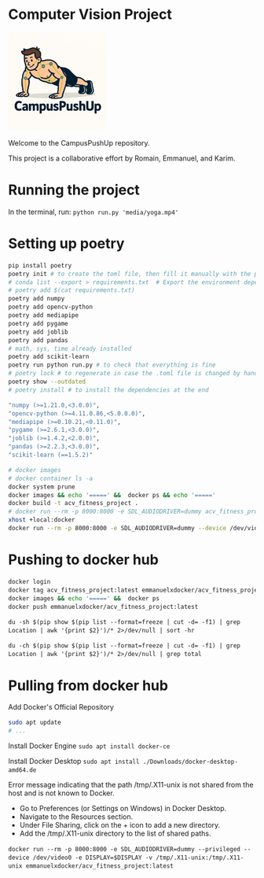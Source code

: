 
# Computer Vision Project

<img src="media/push-up_logo.png" width="200" />

Welcome to the CampusPushUp repository. 

This project is a collaborative effort by Romain, Emmanuel, and Karim.


# Running the project

In the terminal, run: ` python run.py 'media/yoga.mp4' `


# Setting up poetry

```bash
pip install poetry
poetry init # to create the toml file, then fill it manually with the packages needed
# conda list --export > requirements.txt  # Export the environment dependencies
# poetry add $(cat requirements.txt)
poetry add numpy
poetry add opencv-python
poetry add mediapipe
poetry add pygame 
poetry add joblib
poetry add pandas
# math, sys, time already installed
poetry add scikit-learn
poetry run python run.py # to check that everything is fine
# poetry lock # to regenerate in case the .toml file is changed by hand
poetry show --outdated
# poetry install # to install the dependencies at the end
```

```bash
"numpy (>=1.21.0,<3.0.0)",
"opencv-python (>=4.11.0.86,<5.0.0.0)",
"mediapipe (>=0.10.21,<0.11.0)",
"pygame (>=2.6.1,<3.0.0)",
"joblib (>=1.4.2,<2.0.0)",
"pandas (>=2.2.3,<3.0.0)",
"scikit-learn (==1.5.2)"
```

```bash
# docker images
# docker container ls -a
docker system prune
docker images && echo '=====' &&  docker ps && echo '====='
docker build -t acv_fitness_project .
# docker run --rm -p 8000:8000 -e SDL_AUDIODRIVER=dummy acv_fitness_project:latest # this would have been too easy ....
xhost +local:docker
docker run --rm -p 8000:8000 -e SDL_AUDIODRIVER=dummy --device /dev/video0 -e DISPLAY=$DISPLAY -v /tmp/.X11-unix:/tmp/.X11-unix acv_fitness_project:latest
```
<!-- libEGL warning: DRI3: Screen seems not DRI3 capable
libEGL warning: DRI2: failed to authenticate
WARNING: All log messages before absl::InitializeLog() is called are written to STDERR
I0000 00:00:1743768749.454935       1 gl_context_egl.cc:85] Successfully initialized EGL. Major : 1 Minor: 5
I0000 00:00:1743768749.461602      71 gl_context.cc:369] GL version: 3.2 (OpenGL ES 3.2 Mesa 22.3.6), renderer: llvmpipe (LLVM 15.0.6, 256 bits)
INFO: Created TensorFlow Lite XNNPACK delegate for CPU.
W0000 00:00:1743768749.534921      47 inference_feedback_manager.cc:114] Feedback manager requires a model with a single signature inference. Disabling support for feedback tensors.
W0000 00:00:1743768749.582529      50 inference_feedback_manager.cc:114] Feedback manager requires a model with a single signature inference. Disabling support for feedback tensors.
W0000 00:00:1743768751.468965      53 landmark_projection_calculator.cc:186] Using NORM_RECT without IMAGE_DIMENSIONS is only supported for the square ROI. Provide IMAGE_DIMENSIONS or use PROJECTION_MATRIX.
pygame 2.6.1 (SDL 2.28.4, Python 3.12.9)
Hello from the pygame community. https://www.pygame.org/contribute.html -->



# Pushing to docker hub

```bash
docker login
docker tag acv_fitness_project:latest emmanuelxdocker/acv_fitness_project
docker images && echo '=====' &&  docker ps
docker push emmanuelxdocker/acv_fitness_project:latest
```

`du -sh $(pip show $(pip list --format=freeze | cut -d= -f1) | grep Location | awk '{print $2}')/* 2>/dev/null | sort -hr`

`du -ch $(pip show $(pip list --format=freeze | cut -d= -f1) | grep Location | awk '{print $2}')/* 2>/dev/null | grep total`


# Pulling from docker hub

Add Docker's Official Repository
```bash
sudo apt update
# ...
```

Install Docker Engine
`sudo apt install docker-ce`

Install Docker Desktop
`sudo apt install ./Downloads/docker-desktop-amd64.de`

Error message indicating that the path /tmp/.X11-unix is not shared from the host and is not known to Docker. 
- Go to Preferences (or Settings on Windows) in Docker Desktop.
- Navigate to the Resources section.
- Under File Sharing, click on the + icon to add a new directory.
- Add the /tmp/.X11-unix directory to the list of shared paths.

`docker run --rm -p 8000:8000 -e SDL_AUDIODRIVER=dummy --privileged --device /dev/video0 -e DISPLAY=$DISPLAY -v /tmp/.X11-unix:/tmp/.X11-unix emmanuelxdocker/acv_fitness_project:latest`


